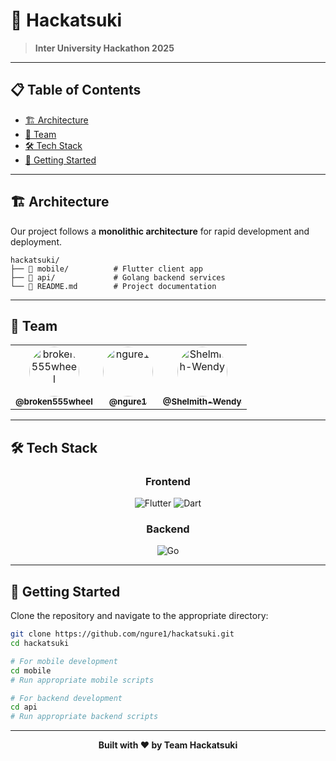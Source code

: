 # 🚀 Hackatsuki
> **Inter University Hackathon 2025**

---

## 📋 Table of Contents
- [🏗️ Architecture](#️-architecture)
- [👥 Team](#-team)
- [🛠️ Tech Stack](#️-tech-stack)
- [🚀 Getting Started](#-getting-started)

---

## 🏗️ Architecture

Our project follows a **monolithic architecture** for rapid development and deployment.

```
hackatsuki/
├── 📱 mobile/          # Flutter client app
├── 🔧 api/             # Golang backend services
└── 📖 README.md        # Project documentation
```

---

## 👥 Team

<div align="center">

<table>
<tr>
<td align="center">
<a href="https://github.com/broken555wheel">
<img src="https://github.com/broken555wheel.png" width="80px;" style="border-radius: 50%;" alt="broken555wheel"/>
<br />
<sub><b>@broken555wheel</b></sub>
</a>
</td>

<td align="center">
<a href="https://github.com/ngure1">
<img src="https://github.com/ngure1.png" width="80px;" style="border-radius: 50%;" alt="ngure1"/>
<br />
<sub><b>@ngure1</b></sub>
</a>
</td>

<td align="center">
<a href="https://github.com/Shelmith-Wendy">
<img src="https://github.com/Shelmith-Wendy.png" width="80px;" style="border-radius: 50%;" alt="Shelmith-Wendy"/>
<br />
<sub><b>@Shelmith-Wendy</b></sub>
</a>
</td>
</tr>
</table>

</div>

---

## 🛠️ Tech Stack

<div align="center">

### Frontend
![Flutter](https://img.shields.io/badge/Flutter-02569B?style=for-the-badge&logo=flutter&logoColor=white)
![Dart](https://img.shields.io/badge/Dart-0175C2?style=for-the-badge&logo=dart&logoColor=white)

### Backend
![Go](https://img.shields.io/badge/Go-00ADD8?style=for-the-badge&logo=go&logoColor=white)

</div>

---

## 🚀 Getting Started

Clone the repository and navigate to the appropriate directory:

```bash
git clone https://github.com/ngure1/hackatsuki.git
cd hackatsuki

# For mobile development
cd mobile
# Run appropriate mobile scripts

# For backend development  
cd api
# Run appropriate backend scripts
```

---

<div align="center">

**Built with ❤️ by Team Hackatsuki**

</div>
